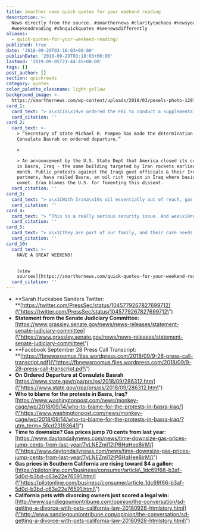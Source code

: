 ```yaml
---
title: smarther news quick quotes for your weekend reading
description: >-
  News directly from the source. #smarthernews #claritytochaos #newsyoucanuse
  #weekendreading #shnquickquotes #seenewsdifferently
aliases:
  - quick-quotes-for-your-weekend-reading/
published: true
date: '2018-09-29T03:18:03+00:00'
publishDate: '2018-09-29T03:18:03+00:00'
lastmod: '2019-09-05T21:44:45+00:00'
tags: []
post_author: []
section: quickreads
category: quotes
color_palette_classname: light-yellow
background_image: >-
  https://smarthernews.com/wp-content/uploads/2018/03/pexels-photo-129112-360x360.jpeg
card_1:
  card_text: "> a\x1CIa\x19ve ordered the FBI to conduct a supplemental investigation to update Judge Kavanaugha\x19s file. As the Senate has requested, this update must be limited in scope and completed in less than one week.a\x1D\n> \n> Pres. Trump following the Senate Judiciary Cmte's request that he direct the FBI to update its investigation into Kavanaugh. The cmte's request came after it voted along party lines (11-10) to send the nomination to the full Senate."
  card_citation: ''
card_2:
  card_text: >-
    > “Secretary of State Michael R. Pompeo has made the determination to place
    Consulate Basrah on ordered departure.”

    > 

    > An announcement by the U.S. State Dept that America closed its consulate
    in Basra, Iraq - the same building targeted by Iran rockets earlier this
    month. Public protests against the Iraqi govt officials & their Iranian
    partners, have roiled Basra, an oil rich region in Iraq where basic needs go
    unmet. Iran blames the U.S. for fomenting this dissent.
  card_citation: ''
card_3:
  card_text: "> a\x1CWith Irana\x19s oil essentially out of reach, gas prices may not see the typical decline we had been expecting. Thata\x19s not going to be good news for motorists.”\n> \n> Patrick Dehaan, Head of Petroleum Analysis for Gasbuddy.com - a site that has tracked gas prices for nearly 2 decades. Gas prices haven't taken the pause normally seen in the fall; they continue to go higher. Iran is just one factor."
  card_citation: ''
card_4:
  card_text: "> “This is a really serious security issue. And wea\x19re taking it really seriously.a\x1D\n> \n> Facebook CEO Mark Zuckerberg reacting to the company's latest security breach. On Tuesday, hackers gained access to some 50 million accounts by exploiting a vulnerability in Facebook's \"View As\" feature, which allows people see what their profile looks like to another person. Facebook doesn't know yet if any private information was accessed."
  card_citation: ''
card_5:
  card_text: "> a\x1CThey are part of our family, and their care needs to be a consideration during divorce proceedings.a\x1D\n> \n> Assemblymember Bill Quirk (D-Hayward) who was behind new legislation just signed into law in Calfiornia that puts pets more in the category of children, rather than property (like a television or car), in divorce proceedings. Quirk argues the law will allow for better attention to who gets sole or shared custody."
  card_citation: ''
card_10:
  card_text: >-
    HAVE A GREAT WEEKEND!


    [view
    sources](https://smarthernews.com/quick-quotes-for-your-weekend-reading/)
  card_citation: ''
---
```

*   **Sarah Huckabee Sanders Twitter:  
    **[https://twitter.com/PressSec/status/1045779267827699712](\"https://twitter.com/PressSec/status/1045779267827699712\")
*   **Statement from the Senate Judiciary Committee:** [https://www.grassley.senate.gov/news/news-releases/statement-senate-judiciary-committee](\"https://www.grassley.senate.gov/news/news-releases/statement-senate-judiciary-committee\")
*   **Facebook September 28 Press Call Transcript:  
    **[https://fbnewsroomus.files.wordpress.com/2018/09/9-28-press-call-transcript.pdf](\"https://fbnewsroomus.files.wordpress.com/2018/09/9-28-press-call-transcript.pdf\")
*   **On Ordered Departure at Consulate Basrah**  
    [https://www.state.gov/r/pa/prs/ps/2018/09/286312.htm](\"https://www.state.gov/r/pa/prs/ps/2018/09/286312.htm\")
*   **Who to blame for the protests in Basra, Iraq?**  
    [https://www.washingtonpost.com/news/monkey-cage/wp/2018/09/14/who-to-blame-for-the-protests-in-basra-iraq/](\"https://www.washingtonpost.com/news/monkey-cage/wp/2018/09/14/who-to-blame-for-the-protests-in-basra-iraq/?utm_term=.5fcd23193641\")
*   **Time to downsize? Gas prices jump 70 cents from last year:**  
    [https://www.daytondailynews.com/news/time-downsize-gas-prices-jump-cents-from-last-year/7vLNEZmI12tP6HqHee8irM/](\"https://www.daytondailynews.com/news/time-downsize-gas-prices-jump-cents-from-last-year/7vLNEZmI12tP6HqHee8irM/\")
*   **Gas prices in Southern California are rising toward $4 a gallon:**  
    [https://pilotonline.com/business/consumer/article\_1dc69f66-b3af-5d0d-b3bd-c63e22e76591.html](\"https://pilotonline.com/business/consumer/article_1dc69f66-b3af-5d0d-b3bd-c63e22e76591.html\")
*   **California pets with divorcing owners just scored a legal win:**  
    [http://www.sandiegouniontribune.com/opinion/the-conversation/sd-getting-a-divorce-with-pets-california-law-20180928-htmlstory.html](\"http://www.sandiegouniontribune.com/opinion/the-conversation/sd-getting-a-divorce-with-pets-california-law-20180928-htmlstory.html\")